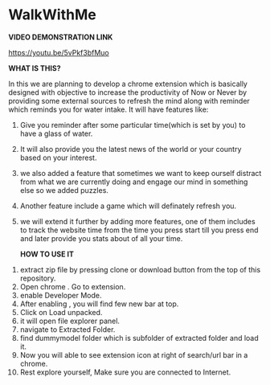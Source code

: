 # WalkWithMe

  **VIDEO DEMONSTRATION LINK**
  
 https://youtu.be/5vPkf3bfMuo
 
  **WHAT IS THIS?**
  
In this we are planning to develop a chrome extension which is basically designed with objective to increase the productivity of Now or Never by providing some external sources to refresh the mind along with reminder which reminds you for water intake.
It will have features like: 

1. Give you reminder after some particular time(which is set by you) to have a glass of water.

2. It will also provide you the latest news of the world or your country based on your interest.

3. we also added a feature that sometimes we want to keep ourself distract from what we are currently doing and engage our mind in something else so we added puzzles.

4. Another feature include a game which will definately refresh you. 

5. we will extend it further by adding more features, one of them includes to track the website time from the time you press start till you press end and later provide you stats about of all your time.

   **HOW TO USE IT**
1) extract zip file by pressing clone or download button from the top of this repository.
2) Open chrome . Go to extension.
3) enable Developer Mode.
4) After enabling , you will find few new bar at top.
5) Click on Load unpacked.
6) it will open file explorer panel.
7) navigate to Extracted Folder.
8) find dummymodel folder which is subfolder of extracted folder and load it.
9) Now you will able to see extension icon at right of search/url bar in a chrome.
10) Rest explore yourself, Make sure you are connected to Internet.

